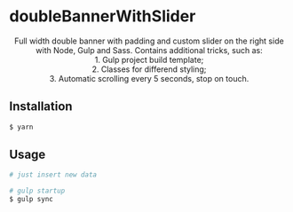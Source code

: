 # doubleBannerWithSlider
<p align="center">Full width double banner with padding and custom slider on the right side with Node, Gulp and Sass. Contains additional tricks, such as:<br /> 
1. Gulp project build template;<br />
2. Classes for differend styling;<br />
3. Automatic scrolling every 5 seconds, stop on touch.</p>

## Installation
```bash
$ yarn
```

## Usage
```bash
# just insert new data

# gulp startup
$ gulp sync
```
